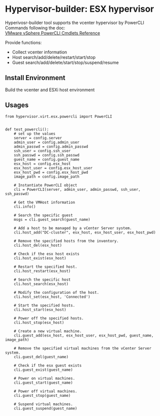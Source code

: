 # Hypervisor-builder: ESX hypervisor
Hyperivosr-builder tool supports the vcenter hypervisor by PowerCLI Commands following the doc:  
[VMware vSphere PowerCLI Cmdlets Reference](https://vdc-repo.vmware.com/vmwb-repository/dcr-public/f2319b2a-6378-4635-a1cd-90b14949b62a/0ac4f829-f79b-40a6-ac10-d22ec76937ec/doc/index.html)


Provide functions:
- Collect vcenter information  
- Host search/add/delete/restart/start/stop
- Guest search/add/delete/start/stop/suspend/resume  


## Install Environment
Build the vcenter and ESXi host environment


## Usages
```
from hypervisor.virt.esx.powercli import PowerCLI


def test_powercli():
    # set up the values
    server = config.server
    admin_user = config.admin_user
    admin_passwd = config.admin_passwd
    ssh_user = config.ssh_user
    ssh_passwd = config.ssh_passwd
    guest_name = config.guest_name
    esx_host = config.esx_host
    esx_host_user = config.esx_host_user
    esx_host_pwd = config.esx_host_pwd
    image_path = config.image_path

    # Instantiate PowerCLI object
    cli = PowerCLI(server, admin_user, admin_passwd, ssh_user, ssh_passwd)

    # Get the VMHost information
    cli.info()

    # Search the specific guest
    msgs = cli.guest_search(guest_name)
    
    # Add a host to be managed by a vCenter Server system.
    cli.host_add("DC-cluster", esx_host, esx_host_user, esx_host_pwd)
    
    # Remove the specified hosts from the inventory.
    cli.host_del(esx_host)
    
    # Check if the esx host exists
    cli.host_exist(esx_host)
    
    # Restart the specified host.
    cli.host_restart(esx_host)
    
    # Search the specific host
    cli.host_search(esx_host)
    
    # Modify the configuration of the host.
    cli.host_set(esx_host, 'Connected')
    
    # Start the specified hosts.
    cli.host_start(esx_host)
    
    # Power off the specified hosts.
    cli.host_stop(esx_host)

    # Create a new virtual machine.
    cli.guest_add(esx_host, esx_host_user, esx_host_pwd, guest_name, image_path)
    
    # Remove the specified virtual machines from the vCenter Server system.
    cli.guest_del(guest_name)
    
    # Check if the esx guest exists
    cli.guest_exist(guest_name)
    
    # Power on virtual machines.
    cli.guest_start(guest_name)
    
    # Power off virtual machines.
    cli.guest_stop(guest_name)
    
    # Suspend virtual machines.
    cli.guest_suspend(guest_name)
```
